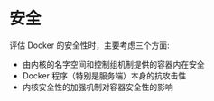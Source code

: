# 安全
评估 Docker 的安全性时，主要考虑三个方面:

* 由内核的名字空间和控制组机制提供的容器内在安全
* Docker 程序（特别是服务端）本身的抗攻击性
* 内核安全性的加强机制对容器安全性的影响

